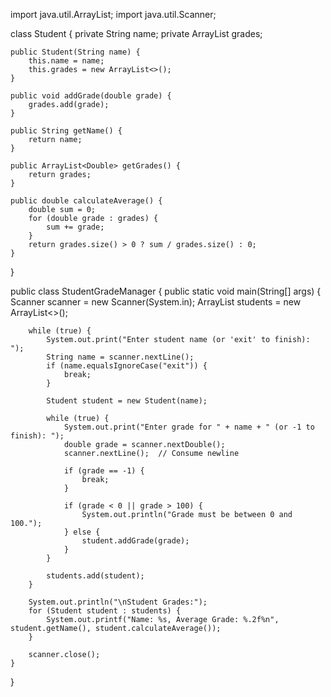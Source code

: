 import java.util.ArrayList;
import java.util.Scanner;

class Student {
    private String name;
    private ArrayList<Double> grades;

    public Student(String name) {
        this.name = name;
        this.grades = new ArrayList<>();
    }

    public void addGrade(double grade) {
        grades.add(grade);
    }

    public String getName() {
        return name;
    }

    public ArrayList<Double> getGrades() {
        return grades;
    }

    public double calculateAverage() {
        double sum = 0;
        for (double grade : grades) {
            sum += grade;
        }
        return grades.size() > 0 ? sum / grades.size() : 0;
    }
}

public class StudentGradeManager {
    public static void main(String[] args) {
        Scanner scanner = new Scanner(System.in);
        ArrayList<Student> students = new ArrayList<>();

        while (true) {
            System.out.print("Enter student name (or 'exit' to finish): ");
            String name = scanner.nextLine();
            if (name.equalsIgnoreCase("exit")) {
                break;
            }

            Student student = new Student(name);

            while (true) {
                System.out.print("Enter grade for " + name + " (or -1 to finish): ");
                double grade = scanner.nextDouble();
                scanner.nextLine();  // Consume newline

                if (grade == -1) {
                    break;
                }

                if (grade < 0 || grade > 100) {
                    System.out.println("Grade must be between 0 and 100.");
                } else {
                    student.addGrade(grade);
                }
            }

            students.add(student);
        }

        System.out.println("\nStudent Grades:");
        for (Student student : students) {
            System.out.printf("Name: %s, Average Grade: %.2f%n", student.getName(), student.calculateAverage());
        }

        scanner.close();
    }
}
